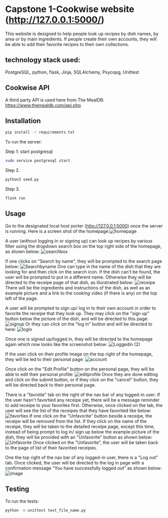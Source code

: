# Capstone 1-Cookwise website (http://127.0.0.1:5000/)

This website is designed to help people look up recipes by dish names, by area or by main ingredients. If people create their own accounts, they will be able to add their favorite recipes to their own collections.


## technology stack used:
PostgreSQL, python, flask, Jinja, SQLAlchemy, Psycopg, Unittest


## Cookwise API
A third party API is used here from The MealDB:
https://www.themealdb.com/api.php


## Installation

```bash
pip install -r requirements.txt
```

To run the server:

Step 1: start postgresql 
```bash
sudo service postgresql start
```

Step 2. 
```bash
python3 seed.py
```
Step 3. 
```bash
flask run
```


## Usage

Go to the designated local host porter (http://127.0.0.1:5000) once the server is running. Here is a screen shot of the homepage:![homepage](https://github.com/tianran1234/Cookwise/assets/115170399/5478814d-0b2d-4276-bd80-b68986045659)

A user (without logging in or signing up) can look up recipes by various filter using the dropdown search box on the top right side of the homepage, as shown below: 
![searchbox](https://github.com/tianran1234/Cookwise/assets/115170399/7797aeb3-433c-4b81-98af-c145d017925c)

If one clicks on "Search by name", they will be prompted to the search page below:
![Searchbyname](https://github.com/tianran1234/Cookwise/assets/115170399/ad348ae8-460b-4864-b56f-eac53a38abd4)
One can type in the name of the dish that they are looking for and then click on the search icon. If the dish can't be found, the user will be prompted to put in a different name. Otherwise they will be directed to the receipe page of that dish, as illurstrated below:
![receipe](https://github.com/tianran1234/Cookwise/assets/115170399/86a168f6-f5b7-470a-a220-a570c7ff4854)
There will be the ingredients and instructions of the dish, as well as an example picture and a link to the cooking video (if there is any) on the top left of the page.

A user will be prompted to sign up/ log in to their own account in order to favorite the receipe that they look up. They may click on the "sign up" button below the picture of the dish, and will be directed to this page:
![signup](https://github.com/tianran1234/Cookwise/assets/115170399/76266e73-b553-4b1c-b562-d4fd9c2aeb2f)
Or they can click on the "log in" button and will be directed to here:
![login](https://github.com/tianran1234/Cookwise/assets/115170399/4b2b8238-6fb0-4734-844b-df155e153555)

Once one is signed up/logged in, they will be directed to the homepage again which now looks like the screenshot below:
![Loggedin (2)](https://github.com/tianran1234/Cookwise/assets/115170399/0edb7f3a-5089-4ca2-af84-e85f22326e96)

If the user click on their profile image on the top right of the homepage, they will be led to their personal page:
![account](https://github.com/tianran1234/Cookwise/assets/115170399/f42401a2-7b4a-4e4a-bab5-d7a56e8cc24b)

Once click on the "Edit Profile" button on the personal page, they will be able to edit their personal profile:
![editprofile](https://github.com/tianran1234/Cookwise/assets/115170399/40d70432-0306-43e8-afb4-c9a3a18794ac)
Once they are done editing and click on the submit button, or if they click on the "cancel" button, they will be directed back to their personal page.

There is a "favrotie" tab on the right of the nav bar of any logged-in user. If the user hasn't favortied any receipe yet, there will be a message reminder to add receipe to your favorites first. Otherwise, once clicked on the tab, the user will see the list of the receipes that they have favorited like below:
![favorties](https://github.com/tianran1234/Cookwise/assets/115170399/e7674984-8976-48d4-a92c-d2976dc70aa9)
If one click on the "Unfavorite" button beside a receipe, the receipe will be removed from the list.
If they click on the name of the receipe, they will be taken to the detailed receipe page, except this time, instead of being prompt to log in/ sign up below the example picture of the dish, they will be provided with an "Unfavorite" button as shown below:
![Unfavorite](https://github.com/tianran1234/Cookwise/assets/115170399/ba0d903a-a674-45eb-950f-ba42ffff8e4a)
Once clicked on the "Unfavorite", the user will be taken back to the page of list of their favorited receipes.

One the top right of the nav bar of any logged-in user, there is a "Log out" tab. Once clicked, the user will be directed to the log in page with a confirmation message "You have successfully logged out" as shown below:
![image](https://github.com/tianran1234/Cookwise/assets/115170399/021954c5-e712-44ce-826a-b590e454acc8)


## Testing

To run the tests:

```bash
python -m unittest test_file_name.py

